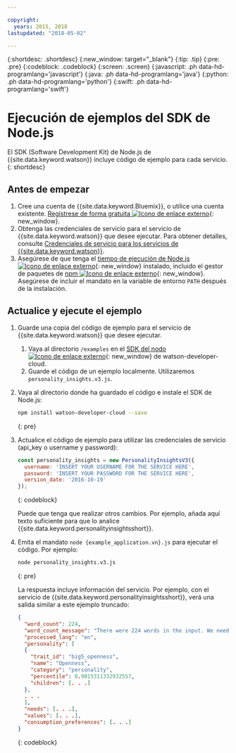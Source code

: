 ```yaml
---

copyright:
  years: 2015, 2018
lastupdated: "2018-05-02"

---
```


{:shortdesc: .shortdesc}
{:new_window: target="_blank"}
{:tip: .tip}
{:pre: .pre}
{:codeblock: .codeblock}
{:screen: .screen}
{:javascript: .ph data-hd-programlang='javascript'}
{:java: .ph data-hd-programlang='java'}
{:python: .ph data-hd-programlang='python'}
{:swift: .ph data-hd-programlang='swift'}

# Ejecución de ejemplos del SDK de Node.js

El SDK (Software Development Kit) de Node.js de {{site.data.keyword.watson}} incluye código de ejemplo para cada servicio.
{: shortdesc}

## Antes de empezar

1.  Cree una cuenta de {{site.data.keyword.Bluemix}}, o utilice una cuenta existente. [Regístrese de forma gratuita ![Icono de enlace externo](../../icons/launch-glyph.svg "Icono de enlace externo")](https://{DomainName}/registration/?target=/catalog/%3fcategory=watson){: new_window}.
1.  Obtenga las credenciales de servicio para el servicio de {{site.data.keyword.watson}} que desee ejecutar. Para obtener detalles, consulte [Credenciales de servicio para los servicios de {{site.data.keyword.watson}}](/docs/services/watson/getting-started-credentials.html#getting-credentials-manually).
1.  Asegúrese de que tenga el [tiempo de ejecución de Node.js ![Icono de enlace externo](../../icons/launch-glyph.svg "Icono de enlace externo")](https://nodejs.org/#download){: new_window} instalado, incluido el gestor de paquetes de [npm ![Icono de enlace externo](../../icons/launch-glyph.svg "Icono de enlace externo")](https://www.npmjs.com/){: new_window}. Asegúrese de incluir el mandato en la variable de entorno `PATH` después de la instalación.

## Actualice y ejecute el ejemplo

1.  Guarde una copia del código de ejemplo para el servicio de {{site.data.keyword.watson}} que desee ejecutar.
    1.  Vaya al directorio `/examples` en el [SDK del nodo ![Icono de enlace externo](../../icons/launch-glyph.svg "Icono de enlace externo")](https://github.com/watson-developer-cloud/node-sdk/tree/master/examples){: new_window} de watson-developer-cloud.
    1.  Guarde el código de un ejemplo localmente. Utilizaremos `personality_insights.v3.js`.
1.  Vaya al directorio donde ha guardado el código e instale el SDK de Node.js:

    ```bash
    npm install watson-developer-cloud --save
    ```
    {: pre}

1.  Actualice el código de ejemplo para utilizar las credenciales de servicio (api_key o username y password):

    ```javascript
    const personality_insights = new PersonalityInsightsV3({
      username: 'INSERT YOUR USERNAME FOR THE SERVICE HERE',
      password: 'INSERT YOUR PASSWORD FOR THE SERVICE HERE',
      version_date: '2016-10-19'
    });
    ```
    {: codeblock}

    Puede que tenga que realizar otros cambios. Por ejemplo, añada aquí texto suficiente para que lo analice {{site.data.keyword.personalityinsightsshort}}.

1.  Emita el mandato `node {example_application.vn}.js` para ejecutar el código. Por ejemplo:

    ```bash
    node personality_insights.v3.js
    ```
    {: pre}

    La respuesta incluye información del servicio. Por ejemplo, con el servicio de {{site.data.keyword.personalityinsightsshort}}, verá una salida similar a este ejemplo truncado:

    ```json
    {
      "word_count": 224,
      "word_count_message": "There were 224 words in the input. We need a minimum of 600, preferably 1,200 or more, to compute statistically significant estimates",
      "processed_lang": "en",
      "personality": [
      {
        "trait_id": "big5_openness",
        "name": "Openness",
        "category": "personality",
        "percentile": 0.9015311332932557,
        "children": [. . .]
      },
      . . .
      ],
      "needs": [. . .],
      "values": [. . .],
      "consumption_preferences": [. . .]
    }
    ```
    {: codeblock}
